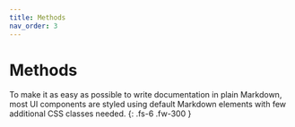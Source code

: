 ```yaml
---
title: Methods
nav_order: 3
---
```


# Methods

To make it as easy as possible to write documentation in plain Markdown, most UI components are styled using default Markdown elements with few additional CSS classes needed.
{: .fs-6 .fw-300 }
